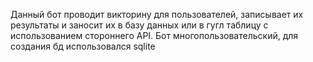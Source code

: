  Данный бот проводит викторину для пользователей, записывает их результаты и заносит их в базу данных или в гугл таблицу с использованием стороннего API. Бот многопользовательский, для создания бд использовался sqlite
 